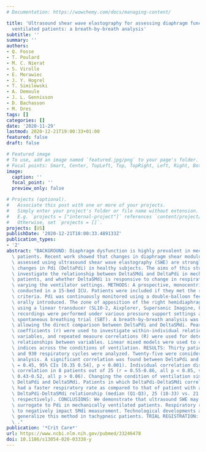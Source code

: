 ```yaml
---
# Documentation: https://wowchemy.com/docs/managing-content/

title: 'Ultrasound shear wave elastography for assessing diaphragm function in mechanically
  ventilated patients: a breath-by-breath analysis'
subtitle: ''
summary: ''
authors:
- Q. Fosse
- T. Poulard
- M. C. Nierat
- S. Virolle
- E. Morawiec
- J. Y. Hogrel
- T. Similowski
- A. Demoule
- J. L. Gennisson
- D. Bachasson
- M. Dres
tags: []
categories: []
date: '2020-11-29'
lastmod: 2020-12-21T19:00:33+01:00
featured: false
draft: false

# Featured image
# To use, add an image named `featured.jpg/png` to your page's folder.
# Focal points: Smart, Center, TopLeft, Top, TopRight, Left, Right, BottomLeft, Bottom, BottomRight.
image:
  caption: ''
  focal_point: ''
  preview_only: false

# Projects (optional).
#   Associate this post with one or more of your projects.
#   Simply enter your project's folder or file name without extension.
#   E.g. `projects = ["internal-project"]` references `content/project/deep-learning/index.md`.
#   Otherwise, set `projects = []`.
projects: [US]
publishDate: '2020-12-21T18:00:33.489133Z'
publication_types:
- '2'
abstract: "BACKGROUND: Diaphragm dysfunction is highly prevalent in mechanically ventilated\
  \ patients. Recent work showed that changes in diaphragm shear modulus (DeltaSMdi)\
  \ assessed using ultrasound shear wave elastography (SWE) are strongly related to\
  \ changes in Pdi (DeltaPdi) in healthy subjects. The aims of this study were to\
  \ investigate the relationship between DeltaSMdi and DeltaPdi in mechanically ventilated\
  \ patients, and whether DeltaSMdi is responsive to change in respiratory load when\
  \ varying the ventilator settings. METHODS: A prospective, monocentric study was\
  \ conducted in a 15-bed ICU. Patients were included if they met the readiness-to-wean\
  \ criteria. Pdi was continuously monitored using a double-balloon feeding catheter\
  \ orally introduced. The zone of apposition of the right hemidiaphragm was imaged\
  \ using a linear transducer (SL10-2, Aixplorer, Supersonic Imagine, France). Ultrasound\
  \ recordings were performed under various pressure support settings and during a\
  \ spontaneous breathing trial (SBT). A breath-by-breath analysis was performed,\
  \ allowing the direct comparison between DeltaPdi and DeltaSMdi. Pearson's correlation\
  \ coefficients (r) were used to investigate within-individual relationships between\
  \ variables, and repeated measure correlations (R) were used for determining overall\
  \ relationships between variables. Linear mixed models were used to compare breathing\
  \ indices across the conditions of ventilation. RESULTS: Thirty patients were included\
  \ and 930 respiratory cycles were analyzed. Twenty-five were considered for the\
  \ analysis. A significant correlation was found between DeltaPdi and DeltaSMdi (R\
  \ = 0.45, 95% CIs [0.35 0.54], p < 0.001). Individual correlation displays a significant\
  \ correlation in 8 patients out of 25 (r = 0.55-0.86, all p < 0.05, versus r = -\
  \ 0.43-0.52, all p > 0.06). Changing the condition of ventilation similarly affected\
  \ DeltaPdi and DeltaSMdi. Patients in which DeltaPdi-DeltaSMdi correlation was non-significant\
  \ had a faster respiratory rate as compared to that of patient with a significant\
  \ DeltaPdi-DeltaSMdi relationship (median (Q1-Q3), 25 (18-33) vs. 21 (15-26) breaths.min(-1),\
  \ respectively). CONCLUSIONS: We demonstrate that ultrasound SWE may be a promising\
  \ surrogate to Pdi in mechanically ventilated patients. Respiratory rate appears\
  \ to negatively impact SMdi measurement. Technological developments are needed to\
  \ generalize this method in tachypneic patients. TRIAL REGISTRATION: NCT03832231\
  \ ."
publication: '*Crit Care*'
url: https://www.ncbi.nlm.nih.gov/pubmed/33246478
doi: 10.1186/s13054-020-03338-y
---
```

